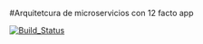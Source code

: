 #Arquitetcura de microservicios con 12 facto app


[![Build_Status](https://travis-ci.org/Kevin1097/z-app.svg?branch=master)](https://travis-ci.org/Kevin1097/z-app)